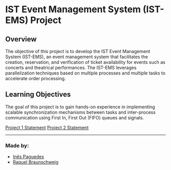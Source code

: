# IST Event Management System (IST-EMS) Project

## Overview

The objective of this project is to develop the IST Event Management System (IST-EMS), an event management system that facilitates the creation, reservation, and verification of ticket availability for events such as concerts and theatrical performances. The IST-EMS leverages parallelization techniques based on multiple processes and multiple tasks to accelerate order processing.

## Learning Objectives

The goal of this project is to gain hands-on experience in implementing scalable synchronization mechanisms between tasks and inter-process communication using First In, First Out (FIFO) queues and signals.


[Project 1 Statement](docs/statement-p1.pdf)
[Project 2 Statement](docs/statement-p2.pdf)

___
### Made by:

- [Inês Paguedes](https://github.com/Paguedes875)
- [Raquel Braunschweig](https://github.com/iquelli)

